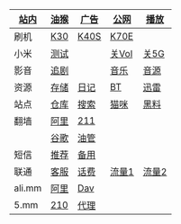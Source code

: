 |[站内](https://120.76.158.149/web/web.html)|[油猴](/js/bing.js)|[广告](/web/adb.html)|[公网](/web/ipv6.html)|[播放](/web/m3u8.html)|
|-|-|-|-|-|
|刷机|[K30](https://xiaomirom.com/rom/redmi-k30-5g-redmi-k30i-5g-picasso-china-fastboot-recovery-rom/)|[K40S](https://xiaomirom.com/rom/redmi-k40s-munch-china-fastboot-recovery-rom/)|[K70E](https://xiaomirom.com/rom/redmi-k70e-poco-x6-pro-5g-duchamp-china-fastboot-recovery-rom/)||
|小米|[测试](tel:*#*#64663#*#*)||[关Vol](tel:*#*#86583#*#*)|[关5G](tel:*#*#54638#*#*)|
|影音|[追剧](https://m.zjuys.com/)||[音乐](https://github.com/maotoumao/MusicFree/releases)|[音源](https://raw.niuma666bet.buzz/Huibq/keep-alive/master/Music_Free/myPlugins.json)|
|资源|[存储](http://120.76.158.149/?from=/)|[日记](http://120.76.158.149/?from=/note/)|[BT](http://120.76.158.149:90/transmission/web/)|[迅雷](http://120.76.158.149:996/webman/3rdparty/pan-xunlei-com/index.cgi/#/home)|
|站点|[仓库](https://666937.xyz:8899/?u=http://www.hsck.cc/&p=/)|[搜索](https://sukebei.nyaa.si/)|[猫咪](http://x.mm:8080)|[黑料](https://xgxg.vip)|
|翻墙|[阿里](http://120.76.158.149/json/.pac)|[211](http://5.mm/json/.pac)|||
||[谷歌](https://www.google.com/)|[油管](https://youtube.com/)|||
|短信|[推荐](https://onlinesim.io/zh)|[备用](https://www.yunjiema.top)|
|联通|[客服](tel:10010)|[话费](sms:10010?body=hf)|[流量1](sms:10010?body=cxll)|[流量2](sms:10010?body=2082)
|ali.mm|[阿里](http://120.76.158.149/)|[Dav](http://zian:zian@120.76.158.149:5005)|||
|5.mm|[210](http://210.mm)|[代理](http://211.mm/)|||